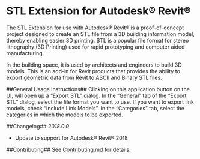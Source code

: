 ﻿STL Extension for Autodesk® Revit®
===========

The STL Extension for use with Autodesk® Revit® is a proof-of-concept project designed to create an STL file from a 3D building information model, thereby enabling easier 3D printing. STL is a popular file format for stereo lithography (3D Printing) used for rapid prototyping and computer aided manufacturing.
 
In the building space, it is used by architects and engineers to build 3D models. This is an add-in for Revit products that provides the ability to export geometric data from Revit to ASCII and Binary STL files.

##General Usage Instructions##
Clicking on this application button on the UI, will open up a “Export STL” dialog. In the “General” tab of the “Export STL” dialog, select the file format you want to use. If you want to export link models, check “Include Link Models”. In the “Categories” tab, select the categories in which the models to be exported.

##Changelog##
*2018.0.0*
- Update to support for Autodesk® Revit® 2018

##Contributing##
See [Contributing.md](Contributing.md) for details.